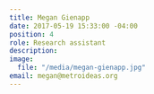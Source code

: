```yaml
---
title: Megan Gienapp
date: 2017-05-19 15:33:00 -04:00
position: 4
role: Research assistant
description: 
image:
  file: "/media/megan-gienapp.jpg"
email: megan@metroideas.org
---
```



